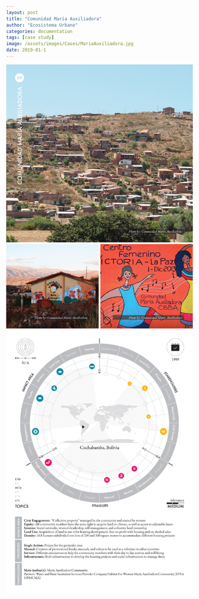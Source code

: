 ```yaml
---
layout: post
title: "Comunidad María Auxiliadora"
author: "Ecosistema Urbano"
categories: documentation
tags: [case study]
image: /assets/images/Cases/MariaAuxiliadora.jpg
date: 2019-01-1
---
```


![MariaAuxiliadora0](/assets/images/Cases/MariaAuxiliadora0.jpg)
![MariaAuxiliadora1](/assets/images/Cases/MariaAuxiliadora1.jpg)
